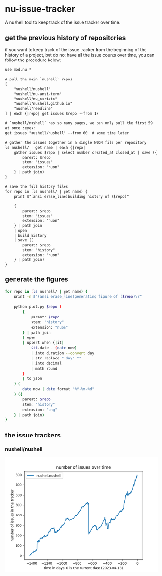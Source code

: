# nu-issue-tracker
A nushell tool to keep track of the issue tracker over time.

## get the previous history of repositories
if you want to keep track of the issue tracker from the beginning of the
history of a project, but do not have all the issue counts over time, you
can follow the procedure below:
```nushell
use mod.nu *

# pull the main `nushell` repos
[
    "nushell/nushell"
    "nushell/nu-ansi-term"
    "nushell/nu_scripts"
    "nushell/nushell.github.io"
    "nushell/reedline"
] | each {|repo| get issues $repo --from 1}

# `nushell/nushell` has so many pages, we can only pull the first 59 at once :eyes:
get issues "nushell/nushell" --from 60  # some time later

# gather the issues together in a single NUON file per repository
ls nushell/ | get name | each {|repo|
    gather issues $repo | select number created_at closed_at | save ({
        parent: $repo
        stem: "issues"
        extension: "nuon"
    } | path join)
}

# save the full history files
for repo in (ls nushell/ | get name) {
    print $"(ansi erase_line)building history of ($repo)"

    {
        parent: $repo
        stem: "issues"
        extension: "nuon"
    } | path join
    | open
    | build history
    | save ({
        parent: $repo
        stem: "history"
        extension: "nuon"
    } | path join)
}
```

## generate the figures
```bash
for repo in (ls nushell/ | get name) {
    print -n $"(ansi erase_line)generating figure of ($repo)\r"

    python plot.py $repo (
        {
            parent: $repo
            stem: "history"
            extension: "nuon"
        } | path join
        | open
        | upsert when {|it|
            $it.date - (date now)
            | into duration --convert day
            | str replace " day" ""
            | into decimal
            | math round
        }
        | to json
    ) (
        date now | date format "%Y-%m-%d"
    ) ({
        parent: $repo
        stem: "history"
        extension: "png"
    } | path join)
}
```

## the issue trackers

### nushell/nushell
![nushell/nushell](nushell/nushell/history.png)
